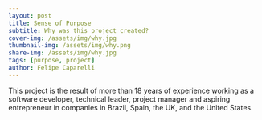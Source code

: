 ```yaml
---
layout: post
title: Sense of Purpose
subtitle: Why was this project created?
cover-img: /assets/img/why.jpg
thumbnail-img: /assets/img/why.png
share-img: /assets/img/why.jpg
tags: [purpose, project]
author: Felipe Caparelli
---
```


This project is the result of more than 18 years of experience working as a software developer, technical leader, project manager and aspiring entrepreneur in companies in Brazil, Spain, the UK, and the United States.
